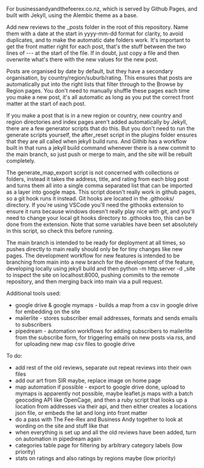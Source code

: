 For businessandyandthefeerex.co.nz, which is served by Github Pages, and built with Jekyll, using the Alembic theme as a base.

Add new reviews to the _posts folder in the root of this repository.
Name them with a date at the start in yyyy-mm-dd format for clarity, to avoid duplicates, and to make the automatic date folders work.
It's important to get the front matter right for each post, that's the stuff between the two lines of --- at the start of the file.
If in doubt, just copy a file and then overwrite what's there with the new values for the new post.

Posts are organised by date by default, but they have a secondary organisation, by country/region/suburb/rating.
This ensures that posts are automatically put into the right lists that filter through to the Browse by Region pages.
You don't need to manually shuffle these pages each time you make a new post, it's all automatic as long as you put the correct front matter at the start of each post.

If you make a post that is in a new region or country, new country and region directories and index pages aren't added automatically by Jekyll, there are a few generator scripts that do this.
But you don't need to run the generate scripts yourself, the after_reset script in the plugins folder ensures that they are all called when jekyll build runs.
And Githib has a workflow built in that runs a jekyll build command whenever there is a new commit to the main branch, so just push or merge to main, and the site will be rebuilt completely.

The generate_map_export script is not concerned with collections or folders, instead it takes the address, title, and rating from each blog post and turns them all into a single comma separated list that can be imported as a layer into google maps. This script doesn't really work in github pages, so a git hook runs it instead. Git hooks are located in the .githooks/ directory. If you're using VSCode you'll need the githooks extension to ensure it runs because windows doesn't really play nice with git, and you'll need to change your local git hooks directory to .githooks too, this can be done from the extension. Note that some variables have been set absolutely in this script, so check this before running.

The main branch is intended to be ready for deployment at all times, so pushes directly to main really should only be for tiny changes like new pages. The development workflow for new features is intended to be branching from main into a new branch for the development of the feature, developing locally using jekyll build and then python -m http.server -d _site to inspect the site on localhost:8000, pushing commits to the remote repository, and then merging back into main via a pull request.

Additional tools used:
 - google drive & google mymaps - builds a map from a csv in google drive for embedding on the site
 - mailerlite - stores subscriber email addresses, formats and sends emails to subscribers
 - pipedream - automation workflows for adding subscribers to mailerlite from the subscribe form, for triggering emails on new posts via rss, and for uploading new map csv files to google drive

To do:
 - add rest of the old reviews, separate out repeat reviews into their own files
 - add our art from SIR maybe, replace image on home page
 - map automation if possible - export to google drive done, upload to mymaps is apparently not possible, maybe leaflet.js maps with a batch geocoding API like OpenCage, and then a ruby script that looks up a location from addresses via their api, and then either creates a locations json file, or embeds the lat and long into front matter
 - do a pass with The Fee-Rex and Business Andy together to look at wording on the site and stuff like that
 - when everything is set up and all the old reviews have been added, turn on automation in pipedream again
 - categories table page for filtering by arbitrary category labels (low priority)
 - stats on ratings and also ratings by regions maybe (low priority)

